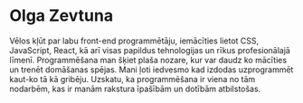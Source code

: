 # Olga Zevtuna
Vēlos kļūt par labu front-end programmētāju, iemācīties lietot CSS, JavaScript, React, kā arī visas papildus tehnologijas un rīkus profesionālajā līmenī.
Programmēšana man šķiet plaša nozare, kur var daudz ko mācīties un trenēt domāšanas spējas. Mani ļoti iedvesmo kad izdodas uzprogrammēt kaut-ko tā kā gribēju.
Uzskatu, ka programmēšana ir viena no tām nodarbēm, kas ir manām rakstura īpašībām un dotībām atbilstošas.
